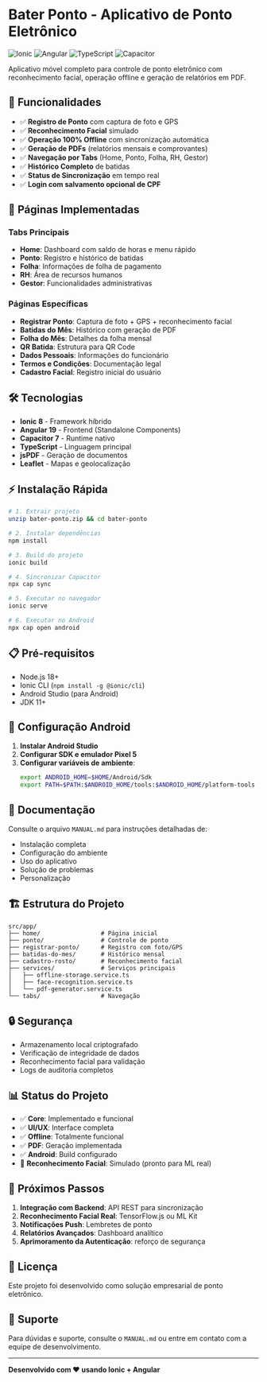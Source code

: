 # Bater Ponto - Aplicativo de Ponto Eletrônico

![Ionic](https://img.shields.io/badge/Ionic-8.0-blue)
![Angular](https://img.shields.io/badge/Angular-19.0-red)
![TypeScript](https://img.shields.io/badge/TypeScript-5.6-blue)
![Capacitor](https://img.shields.io/badge/Capacitor-7.0-green)

Aplicativo móvel completo para controle de ponto eletrônico com reconhecimento facial, operação offline e geração de relatórios em PDF.

## 🚀 Funcionalidades

- ✅ **Registro de Ponto** com captura de foto e GPS
- ✅ **Reconhecimento Facial** simulado
- ✅ **Operação 100% Offline** com sincronização automática
- ✅ **Geração de PDFs** (relatórios mensais e comprovantes)
- ✅ **Navegação por Tabs** (Home, Ponto, Folha, RH, Gestor)
- ✅ **Histórico Completo** de batidas
- ✅ **Status de Sincronização** em tempo real
- ✅ **Login com salvamento opcional de CPF**

## 📱 Páginas Implementadas

### Tabs Principais
- **Home**: Dashboard com saldo de horas e menu rápido
- **Ponto**: Registro e histórico de batidas
- **Folha**: Informações de folha de pagamento
- **RH**: Área de recursos humanos
- **Gestor**: Funcionalidades administrativas

### Páginas Específicas
- **Registrar Ponto**: Captura de foto + GPS + reconhecimento facial
- **Batidas do Mês**: Histórico com geração de PDF
- **Folha do Mês**: Detalhes da folha mensal
- **QR Batida**: Estrutura para QR Code
- **Dados Pessoais**: Informações do funcionário
- **Termos e Condições**: Documentação legal
- **Cadastro Facial**: Registro inicial do usuário

## 🛠️ Tecnologias

- **Ionic 8** - Framework híbrido
- **Angular 19** - Frontend (Standalone Components)
- **Capacitor 7** - Runtime nativo
- **TypeScript** - Linguagem principal
- **jsPDF** - Geração de documentos
- **Leaflet** - Mapas e geolocalização

## ⚡ Instalação Rápida

```bash
# 1. Extrair projeto
unzip bater-ponto.zip && cd bater-ponto

# 2. Instalar dependências
npm install

# 3. Build do projeto
ionic build

# 4. Sincronizar Capacitor
npx cap sync

# 5. Executar no navegador
ionic serve

# 6. Executar no Android
npx cap open android
```

## 📋 Pré-requisitos

- Node.js 18+
- Ionic CLI (`npm install -g @ionic/cli`)
- Android Studio (para Android)
- JDK 11+

## 🔧 Configuração Android

1. **Instalar Android Studio**
2. **Configurar SDK e emulador Pixel 5**
3. **Configurar variáveis de ambiente**:
   ```bash
   export ANDROID_HOME=$HOME/Android/Sdk
   export PATH=$PATH:$ANDROID_HOME/tools:$ANDROID_HOME/platform-tools
   ```

## 📖 Documentação

Consulte o arquivo `MANUAL.md` para instruções detalhadas de:
- Instalação completa
- Configuração do ambiente
- Uso do aplicativo
- Solução de problemas
- Personalização

## 🏗️ Estrutura do Projeto

```
src/app/
├── home/                 # Página inicial
├── ponto/                # Controle de ponto
├── registrar-ponto/      # Registro com foto/GPS
├── batidas-do-mes/       # Histórico mensal
├── cadastro-rosto/       # Reconhecimento facial
├── services/             # Serviços principais
│   ├── offline-storage.service.ts
│   ├── face-recognition.service.ts
│   └── pdf-generator.service.ts
└── tabs/                 # Navegação
```

## 🔒 Segurança

- Armazenamento local criptografado
- Verificação de integridade de dados
- Reconhecimento facial para validação
- Logs de auditoria completos

## 📊 Status do Projeto

- ✅ **Core**: Implementado e funcional
- ✅ **UI/UX**: Interface completa
- ✅ **Offline**: Totalmente funcional
- ✅ **PDF**: Geração implementada
- ✅ **Android**: Build configurado
- 🔄 **Reconhecimento Facial**: Simulado (pronto para ML real)

## 🚀 Próximos Passos

1. **Integração com Backend**: API REST para sincronização
2. **Reconhecimento Facial Real**: TensorFlow.js ou ML Kit
3. **Notificações Push**: Lembretes de ponto
4. **Relatórios Avançados**: Dashboard analítico
5. **Aprimoramento da Autenticação**: reforço de segurança

## 📝 Licença

Este projeto foi desenvolvido como solução empresarial de ponto eletrônico.

## 👥 Suporte

Para dúvidas e suporte, consulte o `MANUAL.md` ou entre em contato com a equipe de desenvolvimento.

---

**Desenvolvido com ❤️ usando Ionic + Angular**

